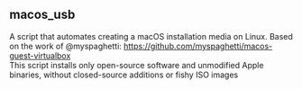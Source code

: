 ## macos_usb
A script that automates creating a macOS installation media on Linux. Based on the work of @myspaghetti: https://github.com/myspaghetti/macos-guest-virtualbox  
This script installs only open-source software and unmodified Apple binaries, without closed-source additions or fishy ISO images
